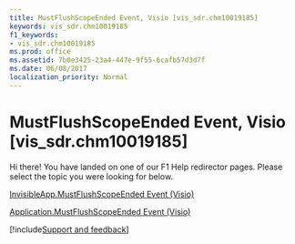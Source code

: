 ```yaml
---
title: MustFlushScopeEnded Event, Visio [vis_sdr.chm10019185]
keywords: vis_sdr.chm10019185
f1_keywords:
- vis_sdr.chm10019185
ms.prod: office
ms.assetid: 7b0e3425-23a4-447e-9f55-6cafb57d3d7f
ms.date: 06/08/2017
localization_priority: Normal
---
```



# MustFlushScopeEnded Event, Visio [vis_sdr.chm10019185]

Hi there! You have landed on one of our F1 Help redirector pages. Please select the topic you were looking for below.

[InvisibleApp.MustFlushScopeEnded Event (Visio)](https://msdn.microsoft.com/library/de6fbf0d-25cf-e1e4-7d9f-e0a0e302e729%28Office.15%29.aspx)

[Application.MustFlushScopeEnded Event (Visio)](https://msdn.microsoft.com/library/ba9ae16a-9cc6-79d6-d838-e5927937c142%28Office.15%29.aspx)

[!include[Support and feedback](~/includes/feedback-boilerplate.md)]